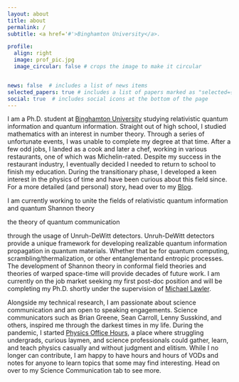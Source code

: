 ```yaml
---
layout: about
title: about
permalink: /
subtitle: <a href='#'>Binghamton University</a>.

profile:
  align: right
  image: prof_pic.jpg
  image_circular: false # crops the image to make it circular


news: false  # includes a list of news items
selected_papers: true # includes a list of papers marked as "selected={true}"
social: true  # includes social icons at the bottom of the page
---
```



I am a Ph.D. student at [Binghamton University](https://www.binghamton.edu/) studying relativistic quantum information and quantum information. Straight out of high school, I studied mathematics with an interest in number theory. Through a series of unfortunate events, I was unable to complete my degree at that time. After a few odd jobs, I landed as a cook and later a chef, working in various restaurants, one of which was Michelin-rated. Despite my success in the restaurant industry, I eventually decided I needed to return to school to finish my education. During the transitionary phase, I developed a keen interest in the physics of time and have been curious about this field since. For a more detailed (and personal) story, head over to my [Blog](https://ericaspling.com/blog/).

I am currently working to unite the fields of relativistic quantum information and quantum Shannon theory <p>the theory of quantum communication<p> through the usage of Unruh-DeWitt detectors. Unruh-DeWitt detectors provide a unique framework for developing realizable quantum information propagation in quantum materials. Whether that be for quantum computing, scrambling/thermalization, or other entanglementand entropic processes. The development of Shannon theory in conformal field theories and theories of warped space-time will provide decades of future work. I am currently on the job market seeking my first post-doc position and will be completing my Ph.D. shortly under the supervision of [Michael Lawler](https://lawlergroup.lassp.cornell.edu/).

Alongside my technical research, I am passionate about science communication and am open to speaking engagements. Science communicators such as Brian Greene, Sean Carroll, Lenny Susskind, and others, inspired me through the darkest times in my life. During the pandemic, I started [Physics Office Hours](https://www.twitch.tv/physicsoh), a place where struggling undergrads, curious laymen, and science professionals could gather, learn, and teach physics casually and without judgment and elitism. While I no longer can contribute, I am happy to have hours and hours of VODs and notes for anyone to learn topics that some may find interesting. Head on over to my Science Communication tab to see more.   
